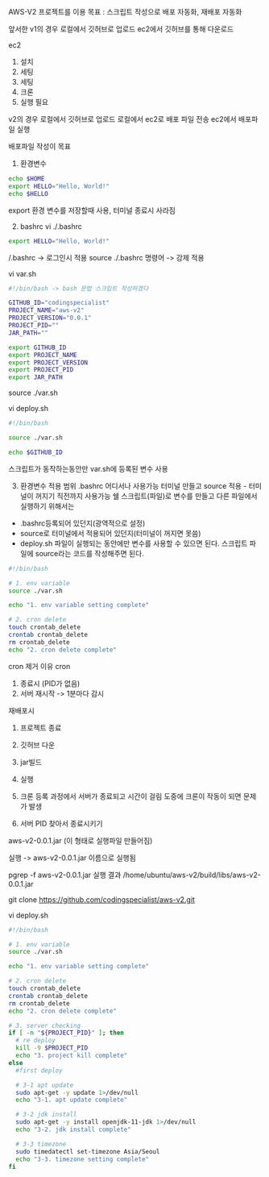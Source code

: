 AWS-V2 프로젝트를 이용
목표 : 스크립트 작성으로 배포 자동화, 재배포 자동화


앞서한 v1의 경우
로컬에서 깃허브로 업로드
ec2에서 깃허브를 통해 다운로드

ec2
1. 설치
2. 세팅
3. 세팅
4. 크론
5. 실행
필요

v2의 경우
로컬에서 깃허브로 업로드
로컬에서 ec2로 배포 파일 전송
ec2에서 배포파일 실행

배포파일 작성이 목표

1. 환경변수
```bash
echo $HOME
export HELLO="Hello, World!"
echo $HELLO
```

export
환경 변수를 저장할때 사용, 터미널 종료시 사라짐

2. bashrc
vi ./.bashrc
```bash
export HELLO="Hello, World!"
```
/.bashrc -> 로그인시 적용
source ./.bashrc 명령어 -> 강제 적용


vi var.sh
```bash
#!/bin/bash -> bash 문법 스크립트 작성하겠다

GITHUB_ID="codingspecialist"
PROJECT_NAME="aws-v2"
PROJECT_VERSION="0.0.1"
PROJECT_PID=""
JAR_PATH=""

export GITHUB_ID
export PROJECT_NAME
export PROJECT_VERSION
export PROJECT_PID
export JAR_PATH
```

source ./var.sh

vi deploy.sh
```bash
#!/bin/bash

source ./var.sh

echo $GITHUB_ID
```
스크립트가 동작하는동안만 var.sh에 등록된 변수 사용

3. 환경변수 적용 범위
.bashrc 어디서나 사용가능
터미널 만들고 source 적용 - 터미널이 꺼지기 직전까지 사용가능
쉘 스크립트(파일)로 변수를 만들고 다른 파일에서 실행하기 위해서는
- .bashrc등록되어 있던지(광역적으로 설정)
- source로 터미널에서 적용되어 있던지(터미널이 꺼지면 못씀)
- deploy.sh 파일이 실행되는 동안에만 변수를 사용할 수 있으면 된다.
스크립트 파일에 source라는 코드를 작성해주면 된다.

```bash
#!/bin/bash

# 1. env variable
source ./var.sh

echo "1. env variable setting complete"

# 2. cron delete
touch crontab_delete
crontab crontab_delete
rm crontab_delete
echo "2. cron delete complete"
```

cron 제거 이유
cron
1. 종료시 (PID가 없음)
2. 서버 재시작
-> 1분마다 감시

재배포시
1. 프로젝트 종료
2. 깃허브 다운
3. jar빌드
4. 실행
5. 크론 등록
과정에서 서버가 종료되고 시간이 걸림
도중에 크론이 작동이 되면 문제가 발생


4. 서버 PID 찾아서 종료시키기

aws-v2-0.0.1.jar (이 형태로 실행파일 만들어짐)

실행 -> aws-v2-0.0.1.jar 이름으로 실행됨

pgrep -f aws-v2-0.0.1.jar 실행 결과
/home/ubuntu/aws-v2/build/libs/aws-v2-0.0.1.jar

git clone https://github.com/codingspecialist/aws-v2.git


vi deploy.sh
```bash
#!/bin/bash

# 1. env variable
source ./var.sh

echo "1. env variable setting complete"

# 2. cron delete
touch crontab_delete
crontab crontab_delete
rm crontab_delete
echo "2. cron delete complete"

# 3. server checking
if [ -n "${PROJECT_PID}" ]; then
  # re deploy
  kill -9 $PROJECT_PID
  echo "3. project kill complete"
else
  #first deploy

  # 3-1 apt update
  sudo apt-get -y update 1>/dev/null
  echo "3-1. apt update complete"

  # 3-2 jdk install
  sudo apt-get -y install openjdk-11-jdk 1>/dev/null
  echo "3-2. jdk install complete"

  # 3-3 timezone
  sudo timedatectl set-timezone Asia/Seoul
  echo "3-3. timezone setting complete"
fi
```